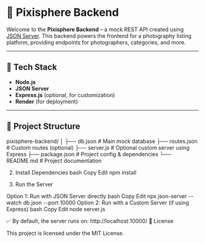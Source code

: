 # 📸 Pixisphere Backend

Welcome to the **Pixisphere Backend** – a mock REST API created using [JSON Server](https://github.com/typicode/json-server). This backend powers the frontend for a photography listing platform, providing endpoints for photographers, categories, and more.

---

## 🔧 Tech Stack

- **Node.js**
- **JSON Server**
- **Express.js** (optional, for customization)
- **Render** (for deployment)

---

## 📁 Project Structure

pixisphere-backend/
│
├── db.json # Main mock database
├── routes.json # Custom routes (optional)
├── server.js # Optional custom server using Express
├── package.json # Project config & dependencies
└── README.md # Project documentation











2. Install Dependencies
bash
Copy
Edit
npm install






4. Run the Server


Option 1: Run with JSON Server directly
bash
Copy
Edit
npx json-server --watch db.json --port 10000
Option 2: Run with a Custom Server (if using Express)
bash
Copy
Edit
node server.js



✅ By default, the server runs on: http://localhost:10000/
📜 License


This project is licensed under the MIT License.

